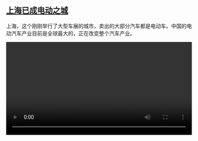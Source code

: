<!--1682623025000-->
[上海已成电动之城](https://www.dw.com/zh/%E4%B8%8A%E6%B5%B7%E5%B7%B2%E6%88%90%E7%94%B5%E5%8A%A8%E4%B9%8B%E5%9F%8E/a-65456723)
------

<p>上海，这个刚刚举行了大型车展的城市，卖出的大部分汽车都是电动车。中国的电动汽车产业目前是全球最大的，正在改变整个汽车产业。 </small></p><video src="https://tvdownloaddw-a.akamaihd.net/dwtv_video/flv/vdt_zh/2023/bchi230427_001_shautoshowcn_01r_AVC_1280x720.mp4" controls style="width:100%"></video>
